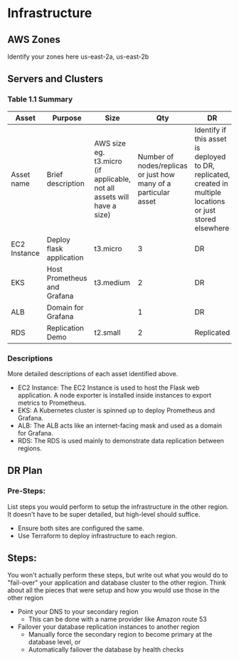 # Infrastructure

## AWS Zones

Identify your zones here
us-east-2a, us-east-2b

## Servers and Clusters

### Table 1.1 Summary

| Asset        | Purpose                     | Size                                                                   | Qty                                                             | DR                                                                                                           |
| ------------ | --------------------------- | ---------------------------------------------------------------------- | --------------------------------------------------------------- | ------------------------------------------------------------------------------------------------------------ |
| Asset name   | Brief description           | AWS size eg. t3.micro (if applicable, not all assets will have a size) | Number of nodes/replicas or just how many of a particular asset | Identify if this asset is deployed to DR, replicated, created in multiple locations or just stored elsewhere |
| EC2 Instance | Deploy flask application    | t3.micro                                                               | 3                                                               | DR                                                                                                           |
| EKS          | Host Prometheus and Grafana | t3.medium                                                              | 2                                                               | DR                                                                                                           |
| ALB          | Domain for Grafana          |                                                                        | 1                                                               | DR                                                                                                           |
| RDS          | Replication Demo            | t2.small                                                               | 2                                                               | Replicated                                                                                                   |

### Descriptions

More detailed descriptions of each asset identified above.

- EC2 Instance: The EC2 Instance is used to host the Flask web application. A node exporter is installed inside instances to export metrics to Prometheus.
- EKS: A Kubernetes cluster is spinned up to deploy Prometheus and Grafana.
- ALB: The ALB acts like an internet-facing mask and used as a domain for Grafana.
- RDS: The RDS is used mainly to demonstrate data replication between regions.

## DR Plan

### Pre-Steps:

List steps you would perform to setup the infrastructure in the other region. It doesn't have to be super detailed, but high-level should suffice.

- Ensure both sites are configured the same.
- Use Terraform to deploy infrastructure to each region.

## Steps:

You won't actually perform these steps, but write out what you would do to "fail-over" your application and database cluster to the other region. Think about all the pieces that were setup and how you would use those in the other region

- Point your DNS to your secondary region
  - This can be done with a name provider like Amazon route 53
- Failover your database replication instances to another region
  - Manually force the secondary region to become primary at the database level, or
  - Automatically failover the database by health checks